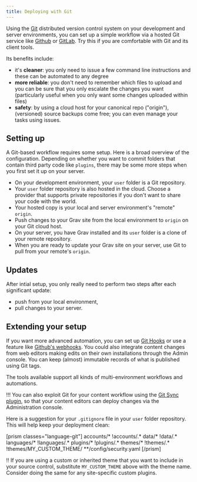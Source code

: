 ```yaml
---
title: Deploying with Git
---
```

Using the [Git](https://git-scm.com/) distributed version control system on your development and server environments, you can set up a simple workflow via a hosted Git service like [Github](https://github.com) or [GitLab](https://about.gitlab.com/). Try this if you are comfortable with Git and its client tools.

Its benefits include:
* it's **cleaner**: you only need to issue a few command line instructions and these can be automated to any degree
* **more reliable**: you don't need to remember which files to upload and you can be sure that you only escalate the changes you want (particularly useful when you only want some changes uploaded within files)
* **safety**: by using a cloud host for your canonical repo ("origin"), (versioned) source backups come free; you can even manage your tasks using issues.

## Setting up

A Git-based workflow requires some setup. Here is a broad overview of the configuration. Depending on whether you want to commit folders that contain third party code like `plugins`, there may be some more steps when you first set it up on your server.

* On your development environment, your `user` folder is a Git repository.
* Your `user` folder repository is also hosted in the cloud. Choose a provider that supports private repositories if you don't want to share your code with the world.
* Your hosted copy is your local and server environment's "remote" `origin`.
* Push changes to your Grav site from the local environment to `origin` on your Git cloud host.
* On your server, you have Grav installed and its `user` folder is a clone of your remote repository.
* When you are ready to update your Grav site on your server, use Git to pull from your remote's `origin`.

## Updates

After intial setup, you only really need to perform two steps after each significant update:
* push from your local environment,
* pull changes to your server.

## Extending your setup

If you want more advanced automation, you can set up [Git Hooks](https://git-scm.com/book/en/v2/Customizing-Git-Git-Hooks) or use a feature like [Github's webhooks](https://docs.github.com/en/developers/webhooks-and-events/webhooks/about-webhooks). You could also integrate content changes from web editors making edits on their own installations through the Admin console. You can keep (almost) immutable records of what is published using Git tags.

The tools available support all kinds of multi-environment workflows and automations.

!!! You can also exploit Git for your content workflow using the [Git Sync plugin](https://github.com/trilbymedia/grav-plugin-git-sync), so that your content editors can deploy changes via the Administration console.

Here is a suggestion for your `.gitignore` file in your `user` folder repository. This will help keep your deployment clean:

[prism classes="language-git"]
accounts/*
!accounts/.*
data/*
!data/.*
languages/*
!languages/.*
plugins/*
!plugins/.*
themes/*
!themes/.*
!themes/MY_CUSTOM_THEME/
**/config/security.yaml
[/prism]

!! If you are using a custom or inherited theme that you want to include in your source control, substitute `MY_CUSTOM_THEME` above with the theme name. Consider doing the same for any site-specific custom plugins.
